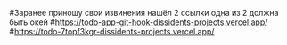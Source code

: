 #Заранее приношу свои извинения нашёл 2 ссылки одна из 2 должна быть окей 
#https://todo-app-git-hook-dissidents-projects.vercel.app/
#https://todo-7topf3kgr-dissidents-projects.vercel.app/
